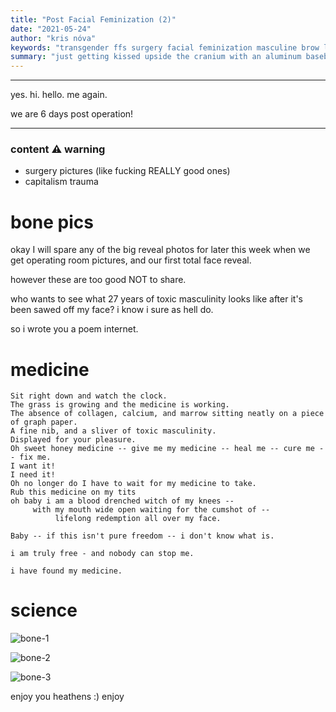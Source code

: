 ```yaml
---
title: "Post Facial Feminization (2)"
date: "2021-05-24"
author: "kris nóva"
keywords: "transgender ffs surgery facial feminization masculine brow lift surgery san francisco"
summary: "just getting kissed upside the cranium with an aluminum baseball bat (now with calibrated bone pictures!)"
---
```

---

yes. hi. hello. me again.

we are 6 days post operation!

---

### content ⚠ warning

- surgery pictures (like fucking REALLY good ones)
- capitalism trauma

# bone pics

okay I will spare any of the big reveal photos for later this week when we get operating room pictures, and our first total face reveal.

however these are too good NOT to share.

who wants to see what 27 years of toxic masculinity looks like after it's been sawed off my face? i know i sure as hell do.

so i wrote you a poem internet. 

# medicine 

```
Sit right down and watch the clock.
The grass is growing and the medicine is working.
The absence of collagen, calcium, and marrow sitting neatly on a piece of graph paper.
A fine nib, and a sliver of toxic masculinity. 
Displayed for your pleasure. 
Oh sweet honey medicine -- give me my medicine -- heal me -- cure me -- fix me.
I want it!
I need it!
Oh no longer do I have to wait for my medicine to take. 
Rub this medicine on my tits
oh baby i am a blood drenched witch of my knees --
     with my mouth wide open waiting for the cumshot of --
          lifelong redemption all over my face.

Baby -- if this isn't pure freedom -- i don't know what is.

i am truly free - and nobody can stop me.

i have found my medicine.
```

# science

![bone-1](/assets/img/bone-1.jpeg)

![bone-2](/assets/img/bone-2.jpeg)

![bone-3](/assets/img/bone-3.jpeg)


enjoy you heathens :) enjoy
